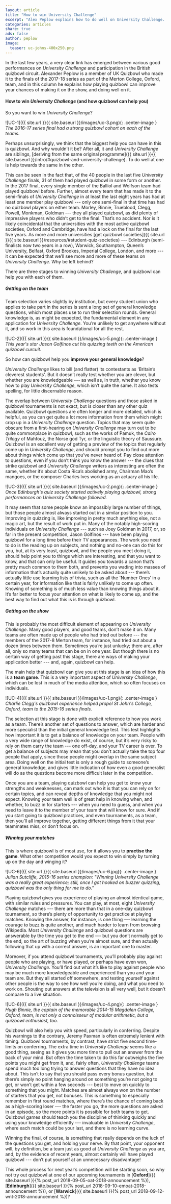 ```yaml
---
layout: article
title: "How to win University Challenge"
excerpt: "Alex Peplow explains how to do well on University Challenge. (Spoiler: play more quizbowl.)"
categories: articles
share: true
ads: false
author: peplow
image:
  teaser: uc-johns-400x250.png
---
```


In the last few years, a very clear link has emerged between various good performances on *University Challenge* and participation in the British quizbowl circuit. Alexander Peplow is a member of UK Quizbowl who made it to the finals of the 2017-18 series as part of the Merton College, Oxford, team, and in this column he explains how playing quizbowl can improve your chances of making it on the show, and doing well on it.

#### How to win *University Challenge* (and how quizbowl can help you)

So you want to win *University Challenge*?

![UC-1]({{ site.url }}{{ site.baseurl }}/images/uc-3.png){: .center-image }
*The 2016-17 series final had a strong quizbowl cohort on each of the teams.*

Perhaps unsurprisingly, we think that the biggest help you can have in this is quizbowl. And why wouldn’t it be? After all, it and *University Challenge* are siblings, [deriving from the same original programme]({{ site.url }}{{ site.baseurl }}/intro/#quizbowl-and-university-challenge). To do well at one is help towards the same in the other.

This can be seen in the fact that, of the 40 people in the last five *University Challenge* finals, 31 of them had played quizbowl in some form or another. In the 2017 final, every single member of the Balliol and Wolfson team had played quizbowl before. Further, almost every team that has made it to the semi-finals of *University Challenge* in at least the last eight years has had at least one member play quizbowl --- only one semi-final in that time has had no quizbowl players on either team. Morley, Binnie, Trueblood, Clegg, Powell, Monkman, Goldman --- they all played quizbowl, as did plenty of impressive players who didn’t get to the final. That’s no accident. Nor is it likely coincidental that the universities with the most active quizbowl societies, Oxford and Cambridge, have had a lock on the final for the last five years. As more and more universities [get quizbowl societies]({{ site.url }}{{ site.baseurl }}/resources/#student-quiz-societies) --- Edinburgh (semi-finalists now two years in a row), Warwick, Southampton, Queen’s University, Belfast, Oxford Brookes, Imperial College, London, and more --- it can be expected that we’ll see more and more of these teams on *University Challenge*. Why be left behind?

There are three stages to winning *University Challenge*, and quizbowl can help you with each of them.

##### Getting on the team

Team selection varies slightly by institution, but every student union who applies to take part in the series is sent a long set of general knowledge questions, which most places use to run their selection rounds. General knowledge is, as might be expected, the fundamental element in any application for *University Challenge*. You’re unlikely to get anywhere without it, and so work in this area is foundational for all the rest.

![UC-2]({{ site.url }}{{ site.baseurl }}/images/uc-5.png){: .center-image }
*This year's star Jason Golfinos cut his quizzing teeth on the American quizbowl curcuit.*

So how can quizbowl help you **improve your general knowledge**?

*University Challenge* likes to bill (and flatter) its contestants as 'Britain’s cleverest students'. But it doesn’t really test whether you are clever, but whether you are knowledgeable --- as well as, in truth, whether you know how to play *University Challenge*, which isn’t quite the same. It also tests spelling, for little discernable reason.

The overlap between *University Challenge* questions and those asked in quizbowl tournaments is not exact, but is closer than any other quiz available. Quizbowl questions are often longer and more detailed, which is helpful, as you can get quite a lot more information from them which might crop up in a *University Challenge* question. Topics that may seem quite obscure from a first-hearing on *University Challenge* may turn out to be quite commonplace in quizbowl, such as the works of Pamuk, the *Cairo Trilogy* of Mahfouz, the Norse god Tyr, or the linguistic theory of Saussure. Quizbowl is an excellent way of getting a preview of the topics that regularly come up in *University Challenge*, and should prompt you to find out more about things which come up that you’ve never heard of. Pay close attention to questions, even if you don’t think you know the answer --- the clues that strike quizbowl and *University Challenge* writers as interesting are often the same, whether it’s about Costa Rica’s abolished army, Chairman Mao’s mangoes, or the composer Charles Ives working as an actuary all his life.

![UC-3]({{ site.url }}{{ site.baseurl }}/images/uc-2.png){: .center-image }
*Once Edinburgh's quiz society started actively playing quizbowl, strong performances on University Challenge followed.*

It may seem that some people know an impossibly large number of things, but those people almost always started out in a similar position to you. Improving in quizzing is, like improving in pretty much anything else, not a magic art, but the result of work put in. Many of the notably high-scoring individuals on *University Challenge* --- such as Joey Goldman in 2017, or, so far in the present competition, Jason Golfinos --- have been playing quizbowl for a long time before their TV appearances. The work you need to do is the reading up on subjects, and nothing and no-one can do this for you, but, at its very least, quizbowl, and the people you meet doing it, should help point you to things which are interesting, and that you want to know, and that can only be useful. It guides you towards a canon that’s pretty much common to them both, and prevents you wading into masses of information that’s actually quite unlikely to be asked about --- there’s actually little use learning lists of trivia, such as all the 'Number Ones' in a certain year, for information like that is fairly unlikely to come up often. Knowing of something is of much less value than knowing things about it. It’s far better to focus your attention on what is likely to come up, and the best way to find out what this is is through quizbowl.

##### Getting on the show

This is probably the most difficult element of appearing on *University Challenge*. Many good players, and good teams, don’t make it on. Many teams are often made up of people who had tried out before --- the members of the 2017-8 Merton team, for instance, had tried out about a dozen times between them. Sometimes you’re just unlucky; there are, after all, only so many teams that can be on in one year. But though there is no certain way of getting past this stage, there are ways of making your application better --- and, again, quizbowl can help.

The main help that quizbowl can give you at this stage is an idea of how this is a **team game**. This is a very important aspect of *University Challenge*, which can be lost in much of the media attention, which so often focuses on individuals.

![UC-4]({{ site.url }}{{ site.baseurl }}/images/uc-1.png){: .center-image }
*Charlie Clegg's quizbowl experience helped propel St John's College, Oxford, team to the 2015-16 series finals.*

The selection at this stage is done with explicit reference to how you work as a team. There’s another set of questions to answer, which are harder and more specialist than the initial general knowledge test. This test highlights how important it is to get a balance of knowledge on your team. People with a very wide range of knowledge do exist, of course, but it’s very risky to rely on them carry the team --- one off-day, and your TV career is over. To get a balance of subjects may mean that you don’t actually take the top four people that apply, since those people might overlap in the same subject area. Doing well on the initial test is only a rough guide to someone’s general knowledge, and gives little indication of how even a good generalist will do as the questions become more difficult later in the competition.

Once you are a team, playing quizbowl can help you get to know your strengths and weaknesses, can mark out who it is that you can rely on for certain topics, and can reveal depths of knowledge that you might not expect. Knowing your team well is of great help in knowing when, and whether, to buzz in for starters --- when you need to guess, and when you need to leave it to the member of your team that will know for sure. And if you start going to quizbowl practices, and even tournaments, as a team, then you’ll all improve together, getting different things from it that your teammates miss, or don’t focus on.

##### Winning your matches

This is where quizbowl is of most use, for it allows you to **practise the game**. What other competition would you expect to win simply by turning up on the day and winging it?

![UC-6]({{ site.url }}{{ site.baseurl }}/images/uc-6.jpg){: .center-image }
*Julian Sutcliffe, 2015-16 series champion: "Winning University Challenge was a really great experience; still, once I got hooked on buzzer quizzing, quizbowl was the only thing for me to do."*

Playing quizbowl gives you experience of playing an almost identical game, with similar rules and pressures. You can play, at most, eight *University Challenge* matches --- there are more than that in a one-day quizbowl tournament, so there’s plenty of opportunity to get practice at playing matches. Knowing the answer, for instance, is one thing --- learning the courage to buzz is quite another, and much harder to learn from browsing Wikipedia. Most *University Challenge* and quizbowl questions are answerable by the time you get to the end --- but you don’t normally get to the end, so the art of buzzing when you’re almost sure, and then actually following that up with a correct answer, is an important one to master.

Moreover, if you attend quizbowl tournaments, you’ll probably play against people who are playing, or have played, or perhaps have even won, *University Challenge*. You’ll find out what it’s like to play against people who may be much more knowledgeable and experienced than you and your team are. But they all started off somewhere, and testing yourself against other people is the way to see how well you’re doing, and what you need to work on. Shouting out answers at the television is all very well, but it doesn’t compare to a live situation.

![UC-6]({{ site.url }}{{ site.baseurl }}/images/uc-4.png){: .center-image }
*Hugh Binnie, the captain of the memorable 2014-15 Magdalen College, Oxford, team, is not only a connoisseur of modular arithmetic, but a quizbowl enthusiast, too.*

Quizbowl will also help you with speed, particularly in conferring. Despite his warnings to the contrary, Jeremy Paxman is often extremely lenient with timing. Quizbowl tournaments, by contrast, have strict five second time-limits on conferring. The extra time in *University Challenge* seems like a good thing, seeing as it gives you more time to pull out an answer from the back of your mind. But often the time taken to do this far outweighs the five points you might get from it, and, fairly often, *University Challenge* teams spend much too long trying to answer questions that they have no idea about. This isn’t to say that you should pass every bonus question, but there’s simply no point hanging around on something you’re not going to get, or won’t get within a few seconds --- best to move on quickly to something that you might. Matches are almost always won on the number of starters that you get, not bonuses. This is something to especially remember in first round matches, where there’s the chance of coming back as a high-scoring loser --- the faster you go, the more questions are asked in an episode, so the more points it is possible for both teams to get. Quizbowl games should teach you the discipline of thinking quickly and using your knowledge efficiently --- invaluable in *University Challenge*, where each match could be your last, and there is no learning curve.

Winning the final, of course, is something that really depends on the luck of the questions you get, and holding your nerve. By that point, your opponent will, by definition, be a team just as good at *University Challenge* as you are, and, by the evidence of recent years, almost certainly will have played quizbowl --- don’t put yourself at an unnecessary disadvantage!

This whole process for next year’s competition will be starting soon, so why not try out quizbowl at one of our upcoming tournaments in [**Oxford**]({{ site.baseurl }}{% post_url 2018-09-05-oat-2018-announcement %}), [**Edinburgh**]({{ site.baseurl }}{% post_url 2018-09-10-emoat-2018-announcement %}), or [**Warwick**]({{ site.baseurl }}{% post_url 2018-09-12-wnt-2018-announcement %})? 
